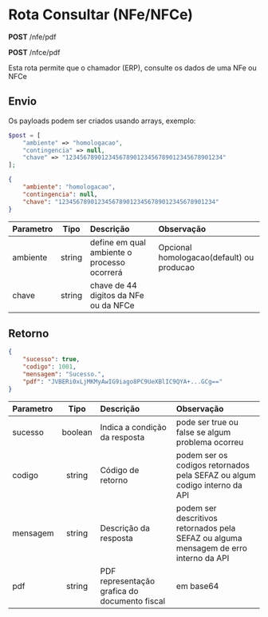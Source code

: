 # Rota Consultar (NFe/NFCe)

**POST** /nfe/pdf

**POST** /nfce/pdf

Esta rota permite que o chamador (ERP), consulte os dados de uma NFe ou NFCe


## Envio

Os payloads podem ser criados usando arrays, exemplo:

```php
$post = [
    "ambiente" => "homologacao",
    "contingencia" => null,
    "chave" => "12345678901234567890123456789012345678901234"
];
```


```json
{
    "ambiente": "homologacao",
    "contingencia": null,
    "chave": "12345678901234567890123456789012345678901234"
}
```

|Parametro|Tipo|Descrição|Observação|
|:---|:---:|:---|:---|
|ambiente|string|define em qual ambiente o processo ocorrerá|Opcional homologacao(default) ou producao|
|chave|string|chave de 44 digitos da NFe ou da NFCe|


## Retorno

```json
{
    "sucesso": true,
    "codigo": 1001,
    "mensagem": "Sucesso.",
    "pdf": "JVBERi0xLjMKMyAwIG9iago8PC9UeXBlIC9QYA+...GCg=="
}
```

|Parametro|Tipo|Descrição|Observação|
|:---|:---:|:---|:---|
|sucesso|boolean|Indica a condição da resposta|pode ser true ou false se algum problema ocorreu|
|codigo|string|Código de retorno|podem ser os codigos retornados pela SEFAZ ou algum codigo interno da API|
|mensagem|string|Descrição da resposta|podem ser descritivos retornados pela SEFAZ ou alguma mensagem de erro interno da API|
|pdf|string|PDF representação grafica do documento fiscal|em base64|